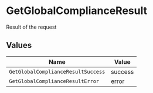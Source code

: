 # GetGlobalComplianceResult

Result of the request


## Values

| Name                               | Value                              |
| ---------------------------------- | ---------------------------------- |
| `GetGlobalComplianceResultSuccess` | success                            |
| `GetGlobalComplianceResultError`   | error                              |